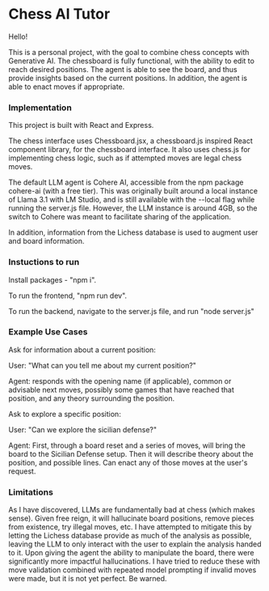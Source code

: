 # Chess AI Tutor

Hello!

This is a personal project, with the goal to combine chess concepts with Generative AI. The chessboard is fully functional, with the ability to edit to reach desired positions. The agent is able to see the board, and thus provide insights based on the current positions. In addition, the agent is able to enact moves if appropriate.

### Implementation
This project is built with React and Express.

The chess interface uses Chessboard.jsx, a chessboard.js inspired React component library, for the chessboard interface. It also uses chess.js for implementing chess logic, such as if attempted moves are legal chess moves.

The default LLM agent is Cohere AI, accessible from the npm package cohere-ai (with a free tier). This was originally built around a local instance of Llama 3.1 with LM Studio, and is still available with the --local flag while running the server.js file. However, the LLM instance is around 4GB, so the switch to Cohere was meant to facilitate sharing of the application.

In addition, information from the Lichess database is used to augment user and board information.

### Instuctions to run
Install packages - "npm i".

To run the frontend, "npm run dev".

To run the backend, navigate to the server.js file, and run "node server.js"

### Example Use Cases
Ask for information about a current position:

User: "What can you tell me about my current position?"

Agent: responds with the opening name (if applicable), common or advisable next moves, possibly some games that have reached that position, and any theory surrounding the position.


Ask to explore a specific position:

User: "Can we explore the sicilian defense?"

Agent: First, through a board reset and a series of moves, will bring the board to the Sicilian Defense setup. Then it will describe theory about the position, and possible lines. Can enact any of those moves at the user's request.

### Limitations
As I have discovered, LLMs are fundamentally bad at chess (which makes sense). Given free reign, it will hallucinate board positions, remove pieces from existence, try illegal moves, etc. I have attempted to mitigate this by letting the Lichess database provide as much of the analysis as possible, leaving the LLM to only interact with the user to explain the analysis handed to it. Upon giving the agent the ability to manipulate the board, there were significantly more impactful hallucinations. I have tried to reduce these with move validation combined with repeated model prompting if invalid moves were made, but it is not yet perfect. Be warned.
